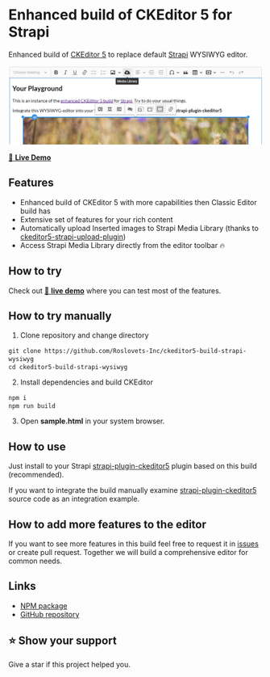 # Enhanced build of CKEditor 5 for Strapi

Enhanced build of [CKEditor 5](https://github.com/ckeditor/ckeditor5) to replace default [Strapi](https://github.com/strapi/strapi) WYSIWYG editor.

![ckeditor5-build-strapi-wysiwyg sample](/sample.png)

[👀 **Live Demo**](https://roslovets-inc.github.io/ckeditor5-build-strapi-wysiwyg/sample.html)


## Features

- Enhanced build of CKEditor 5 with more capabilities then Classic Editor build has
- Extensive set of features for your rich content
- Automatically upload Inserted images to Strapi Media Library (thanks to [ckeditor5-strapi-upload-plugin](https://github.com/gtomato/ckeditor5-strapi-upload-plugin))
- Access Strapi Media Library directly from the editor toolbar 🔥


## How to try

Check out [👀 **live demo**](https://roslovets-inc.github.io/ckeditor5-build-strapi-wysiwyg/sample.html) where you can test most of the features.


## How to try manually

1. Clone repository and change directory

```
git clone https://github.com/Roslovets-Inc/ckeditor5-build-strapi-wysiwyg
cd ckeditor5-build-strapi-wysiwyg
```

2. Install dependencies and build CKEditor

```
npm i
npm run build
```

3. Open **sample.html** in your system browser.


## How to use

Just install to your Strapi [strapi-plugin-ckeditor5](https://github.com/Roslovets-Inc/strapi-plugin-ckeditor5) plugin based on this build (recommended).

If you want to integrate the build manually examine [strapi-plugin-ckeditor5](https://github.com/Roslovets-Inc/strapi-plugin-ckeditor5) source code as an integration example.


## How to add more features to the editor

If you want to see more features in this build feel free to request it in [issues](https://github.com/Roslovets-Inc/ckeditor5-build-strapi-wysiwyg/issues) or create pull request. Together we will build a comprehensive editor for common needs.


## Links

- [NPM package](https://www.npmjs.com/package/ckeditor5-build-strapi-wysiwyg)
- [GitHub repository](https://github.com/Roslovets-Inc/ckeditor5-build-strapi-wysiwyg)


## ⭐️ Show your support

Give a star if this project helped you.
